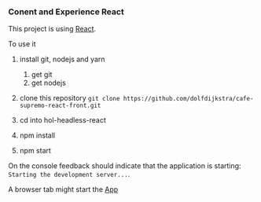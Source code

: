 ### Conent and Experience React



This project is using [React](./REACT.md).


To use it
1. install git, nodejs and yarn
   1. get git
   2. get nodejs

2. clone this repository
   `git clone https://github.com/dolfdijkstra/cafe-supremo-react-front.git`

3. cd into hol-headless-react

4. npm install

5. npm start

  On the  console feedback should indicate that the application is starting: `Starting the development server...`.

  A browser tab might start the [App](http://localhost:3000)

